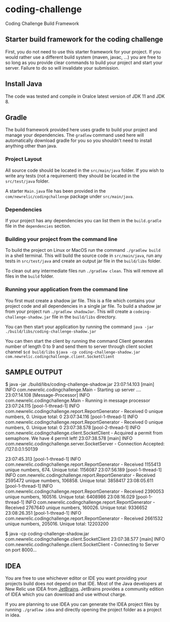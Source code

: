 # coding-challenge

Coding Challenge Build Framework

## Starter build framework for the coding challenge

First, you do not need to use this starter framework for your project.
If you would rather use a different build system (maven, javac, ...)
you are free to so long as you provide clear commands to build your
project and start your server.  Failure to do so will invalidate your
submission.


## Install Java

The code was tested and compile in Oralce latest version of JDK 11 and JDK 8. 


## Gradle

The build framework provided here uses gradle to build your project
and manage your dependencies.  The `gradlew` command used here will
automatically download gradle for you so you shouldn't need to install
anything other than java.


### Project Layout

All source code should be located in the `src/main/java` folder.
If you wish to write any tests (not a requirement) they should be
located in the `src/test/java` folder.

A starter `Main.java` file has been provided in the `com/newrelic/codingchallenge` package under `src/main/java`.


### Dependencies

If your project has any dependencies you can list them in the
`build.gradle` file in the `dependencies` section.


### Building your project from the command line

To build the project on Linux or MacOS run the command `./gradlew build` in a shell terminal.  This will build the source code in
`src/main/java`, run any tests in `src/test/java` and create an output
jar file in the `build/libs` folder.

To clean out any intermediate files run `./gradlew clean`.  This will
remove all files in the `build` folder.


### Running your application from the command line

You first must create a shadow jar file.  This is a file which contains your project code and all dependencies in a single jar file.  To build a shadow jar from your project run `./gradlew shadowJar`.  This will create a `codeing-challenge-shadow.jar` file in the `build/libs` directory.

You can then start your application by running the command
`java -jar ./build/libs/coding-challenge-shadow.jar`

You can then start the client by running the command
Client generates number of length 0 to 9 and send them to server through client socket channel
`$cd build/libs`
`$java -cp coding-challenge-shadow.jar com.newrelic.codingchallenge.client.SocketClient`

## SAMPLE OUTPUT
$ java -jar ./build/libs/coding-challenge-shadow.jar 
23:07:14.103 [main] INFO com.newrelic.codingchallenge.Main - Starting up server ....
23:07:14.108 [Message-Processor] INFO com.newrelic.codingchallenge.Main - Running in message processor
23:07:24.115 [pool-1-thread-1] INFO com.newrelic.codingchallenge.report.ReportGenerator - Received 0 unique numbers, 0. Unique total: 0
23:07:34.116 [pool-1-thread-1] INFO com.newrelic.codingchallenge.report.ReportGenerator - Received 0 unique numbers, 0. Unique total: 0
23:07:38.578 [pool-2-thread-1] INFO com.newrelic.codingchallenge.client.SocketClient - Acquired a permit from semaphore. We have 4 permit left!
23:07:38.578 [main] INFO com.newrelic.codingchallenge.server.SocketServer - Connection Accepted: /127.0.0.1:50139

23:07:45.313 [pool-1-thread-1] INFO com.newrelic.codingchallenge.report.ReportGenerator - Received 1155413 unique numbers, 674. Unique total: 1156087
23:07:56.189 [pool-1-thread-1] INFO com.newrelic.codingchallenge.report.ReportGenerator - Received 2595472 unique numbers, 106858. Unique total: 3858417
23:08:05.611 [pool-1-thread-1] INFO com.newrelic.codingchallenge.report.ReportGenerator - Received 2390053 unique numbers, 160516. Unique total: 6408986
23:08:16.029 [pool-1-thread-1] INFO com.newrelic.codingchallenge.report.ReportGenerator - Received 2767640 unique numbers, 160026. Unique total: 9336652
23:08:26.351 [pool-1-thread-1] INFO com.newrelic.codingchallenge.report.ReportGenerator - Received 2661532 unique numbers, 205016. Unique total: 12203200


$ java -cp coding-challenge-shadow.jar com.newrelic.codingchallenge.client.SocketClient
23:07:38.577 [main] INFO com.newrelic.codingchallenge.client.SocketClient - Connecting to Server on port 8000...


## IDEA

You are free to use whichever editor or IDE you want providing your
projects build does not depend on that IDE.  Most of the Java
developers at New Relic use IDEA from
[JetBrains](https://www.jetbrains.com/).  JetBrains provides
a community edition of IDEA which you can download and use without
charge.

If you are planning to use IDEA you can generate the IDEA project files
by running `./gradlew idea` and directly opening the project folder
as a project in idea.

